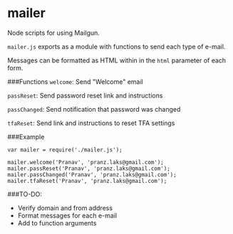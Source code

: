 # mailer
Node scripts for using Mailgun.

`mailer.js` exports as a module with functions to send each type of e-mail.

Messages can be formatted as HTML within in the `html` parameter of each form.

###Functions
`welcome`: Send "Welcome" email

`passReset`: Send password reset link and instructions

`passChanged`: Send notification that password was changed

`tfaReset`: Send link and instructions to reset TFA settings

###Example
```
var mailer = require('./mailer.js');

mailer.welcome('Pranav', 'pranz.laks@gmail.com');
mailer.passReset('Pranav', 'pranz.laks@gmail.com');
mailer.passChanged('Pranav', 'pranz.laks@gmail.com');
mailer.tfaReset('Pranav', 'pranz.laks@gmail.com');
```

###TO-DO:
* Verify domain and from address
* Format messages for each e-mail
* Add to function arguments
